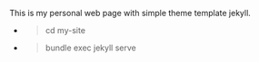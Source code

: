 This is my personal web page with simple theme template jekyll.

* > cd my-site
* > bundle exec jekyll serve
